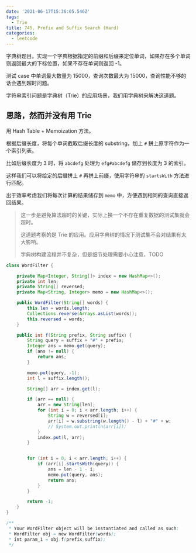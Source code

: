 ```yaml
---
date: '2021-06-17T15:36:05.546Z'
tags:
  - Trie
title: 745. Prefix and Suffix Search (Hard)
categories:
  - leetcode
---
```


字典树题目。实现一个字典根据指定的前缀和后缀来定位单词，如果存在多个单词则返回最大的下标位置，如果不存在单词则返回 -1。

测试 case 中单词最大数量为 15000，查询次数最大为 15000，查询性能不够的话会遇到超时问题。

字符串索引问题是字典树（Trie）的应用场景，我们用字典树来解决这道题。

<!-- more -->

## 思路，然而并没有用 Trie

用 Hash Table + Memoization 方法。

根据后缀长度，将每个单词截取后缀长度的 substring，加上 `#` 拼上原字符作为一个索引列表。

比如后缀长度为 3 时，将 `abcdefg` 处理为 `efg#abcdefg` 储存到长度为 3 的索引。

这样我们可以将给定的后缀拼上 `#` 再拼上前缀，使用字符串的 `startsWith` 方法进行匹配。

出于效率考虑我们将每次计算的结果储存到 `memo` 中，方便遇到相同的查询直接返回结果。

> 这一步是避免算法超时的关键，实际上换一个不存在重复数据的测试集就会超时。
>
> 这道题考察的是 Trie 的应用。应用字典树的情况下测试集不会对结果有太大影响。
>
> 字典树构建流程并不复杂，但是细节处理需要小心注意，TODO

```java
class WordFilter {

    private Map<Integer, String[]> index = new HashMap<>();
    private int len;
    private String[] reversed;
    private Map<String, Integer> memo = new HashMap<>();

    public WordFilter(String[] words) {
        this.len = words.length;
        Collections.reverse(Arrays.asList(words));
        this.reversed = words;
    }

    public int f(String prefix, String suffix) {
        String query = suffix + "#" + prefix;
        Integer ans = memo.get(query);
        if (ans != null) {
            return ans;
        }

        memo.put(query, -1);
        int l = suffix.length();

        String[] arr = index.get(l);

        if (arr == null) {
            arr = new String[len];
            for (int i = 0; i < arr.length; i++) {
                String w = reversed[i];
                arr[i] = w.substring(w.length() - l) + "#" + w;
                // System.out.println(arr[i]);
            }
            index.put(l, arr);
        }


        for (int i = 0; i < arr.length; i++) {
            if (arr[i].startsWith(query)) {
                ans = len - 1 - i;
                memo.put(query, ans);
                return ans;
            }
        }

        return -1;
    }
}

/**
 * Your WordFilter object will be instantiated and called as such:
 * WordFilter obj = new WordFilter(words);
 * int param_1 = obj.f(prefix,suffix);
 */
```
